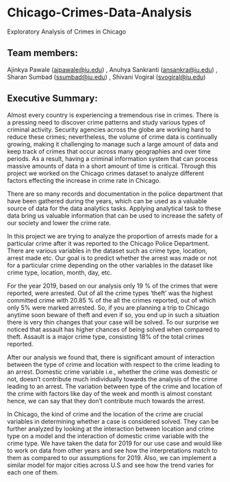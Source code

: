 # Chicago-Crimes-Data-Analysis
Exploratory Analysis of Crimes in Chicago
## Team members: 
Ajinkya Pawale (ajpawale@iu.edu) , Anuhya Sankranti (ansankra@iu.edu) , Sharan Sumbad (ssumbad@iu.edu) , Shivani Vogiral (svogiral@iu.edu)


## Executive Summary:

Almost every country is experiencing a tremendous rise in crimes. There is a pressing need to discover crime patterns and study various types of criminal activity. Security agencies across the globe are working hard to reduce these crimes; nevertheless, the volume of crime data is continually growing, making it challenging to manage such a large amount of data and keep track of crimes that occur across many geographies and over time periods. As a result, having a criminal information system that can process massive amounts of data in a short amount of time is critical. Through this project we worked on the Chicago crimes dataset to analyze different factors effecting the increase in crime rate in Chicago.

There are so many records and documentation in the police department that have been gathered during the years, which can be used as a valuable source of data for the data analytics tasks. Applying analytical task to these data bring us valuable information that can be used to increase the safety of our society and lower the crime rate.

In this project we are trying to analyze the proportion of arrests made for a particular crime after it was reported to the Chicago Police Department. There are various variables in the dataset such as crime type, location, arrest made etc. Our goal is to predict whether the arrest was made or not for a particular crime depending on the other variables in the dataset like crime type, location, month, day, etc.

For the year 2019, based on our analysis only 19 % of the crimes that were reported, were arrested. Out of all the crime types ‘theft’ was the highest committed crime with 20.85 % of the all the crimes reported, out of which only 5% were marked arrested. So, if you are planning a trip to Chicago anytime soon beware of theft and even if so, you end up in such a situation there is very thin changes that your case will be solved. To our surprise we noticed that assault has higher chances of being solved when compared to theft. Assault is a major crime type, consisting 18% of the total crimes reported.

After our analysis we found that, there is significant amount of interaction between the type of crime and location with respect to the crime leading to an arrest. Domestic crime variable i.e., whether the crime was domestic or not, doesn’t contribute much individually towards the analysis of the crime leading to an arrest. The variation between type of the crime and location of the crime with factors like day of the week and month is almost constant hence, we can say that they don’t contribute much towards the arrest.

In Chicago, the kind of crime and the location of the crime are crucial variables in determining whether a case is considered solved. They can be further analyzed by looking at the interaction between location and crime type on a model and the interaction of domestic crime variable with the crime type. 
We have taken the data for 2019 for our use case and would like to work on data from other years and see how the interpretations match to them as compared to our assumptions for 2019. Also, we can implement a similar model for major cities across U.S and see how the trend varies for each one of them. 
